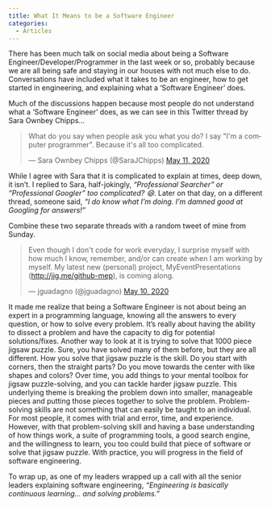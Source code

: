 ```yaml
---
title: What It Means to be a Software Engineer
categories:
  - Articles
---
```

There has been much talk on social media about being a Software Engineer/Developer/Programmer in the last week or so, probably because we are all being safe and staying in our houses with not much else to do. Conversations have included what it takes to be an engineer, how to get started in engineering, and explaining what a ‘Software Engineer’ does.

Much of the discussions happen because most people do not understand what a ‘Software Engineer’ does, as we can see in this Twitter thread by Sara Ownbey Chipps…

<blockquote class="twitter-tweet"><p lang="en" dir="ltr">What do you say when people ask you what you do? I say &quot;I&#39;m a computer programmer&quot;. Because it&#39;s all too complicated.</p>&mdash; Sara Ownbey Chipps (@SaraJChipps) <a href="https://twitter.com/SaraJChipps/status/1259968675144179714?ref_src=twsrc%5Etfw">May 11, 2020</a></blockquote> <script async src="https://platform.twitter.com/widgets.js" charset="utf-8"></script>

While I agree with Sara that it is complicated to explain at times, deep down, it isn’t. I replied to Sara, half-jokingly, *“Professional Searcher” or “Professional Googler” too complicated? :smile:*. Later on that day, on a different thread, someone said, *“I do know what I’m doing. I’m damned good at Googling for answers!”*

Combine these two separate threads with a random tweet of mine from Sunday.

<blockquote class="twitter-tweet"><p lang="en" dir="ltr">Even though I don't code for work everyday, I surprise myself with how much I know, remember, and/or can create when I am working by myself. My latest new (personal) project, MyEventPresentations (<a href="https://jjg.me/github-mep)">http://jjg.me/github-mep</a>), is coming along.</p>&mdash; jguadagno (@jguadagno) <a href="https://twitter.com/jguadagno/status/1259624230964133890?ref_src=twsrc%5Etfw">May 10, 2020</a></blockquote> <script async src="https://platform.twitter.com/widgets.js" charset="utf-8"></script>

It made me realize that being a Software Engineer is not about being an expert in a programming language, knowing all the answers to every question, or how to solve every problem. It’s really about having the ability to dissect a problem and have the capacity to dig for potential solutions/fixes. Another way to look at it is trying to solve that 1000 piece jigsaw puzzle.  Sure, you have solved many of them before, but they are all different.  How you solve that jigsaw puzzle is the skill.  Do you start with corners, then the straight parts? Do you move towards the center with like shapes and colors? Over time, you add things to your mental toolbox for jigsaw puzzle-solving, and you can tackle harder jigsaw puzzle. This underlying theme is breaking the problem down into smaller, manageable pieces and putting those pieces together to solve the problem.  Problem-solving skills are not something that can easily be taught to an individual. For most people, it comes with trial and error, time, and experience. However, with that problem-solving skill and having a base understanding of how things work, a suite of programming tools, a good search engine, and the willingness to learn, you too could build that piece of software or solve that jigsaw puzzle.  With practice, you will progress in the field of software engineering.

To wrap up, as one of my leaders wrapped up a call with all the senior leaders explaining software engineering, *“Engineering is basically continuous learning… and solving problems.”*
